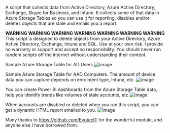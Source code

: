 A script that collects data from Active Directory, Azure Active Directory, Exchange, Skype for Business, and Intune. It collects some of that data in Azure Storage Tables so you can use it for reporting, disables and/or deletes objects that are stale and emails you a report. 

**WARNING WARNING WARNING WARNING WARNING WARNING WARNING** 
This script is designed to delete objects from your Active Directory, Azure Active Directory, Exchange, Intune and SQL. Use at your own risk. 
I provide no warranty or support and accept no responsibility. You should never run random scripts off the internet without understanding their content. 

Sample Azure Storage Table for AD Users
![image](https://user-images.githubusercontent.com/55263241/135212516-b97e9508-5b19-453a-8cd8-3ce2dbb5597a.png)

Sample Azure Storage Table for AAD Computers. The amount of device data you can capture depends on enrolment type, Intune, etc. 
![image](https://user-images.githubusercontent.com/55263241/135212880-b26bdd09-ed69-4b25-9667-cd894913bd56.png)

You can create Power BI dashboards from the Azure Storage Table data, help you identify trends like volumes of stale accounts, etc
![image](https://user-images.githubusercontent.com/55263241/135213228-ad69d9fb-4574-4031-99b3-3758926b0205.png)

When accounts are disabled or deleted when you run this script, you can get a dynamic HTML report emailed to you. 
![image](https://user-images.githubusercontent.com/55263241/135213649-22ad602a-385b-4ebd-8664-55b0c42e1996.png)

Many thanks to https://github.com/EvotecIT for the wonderful module, and anyone else I have borrowed from. 
